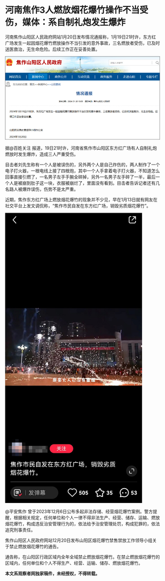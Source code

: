 # 河南焦作3人燃放烟花爆竹操作不当受伤，媒体：系自制礼炮发生爆炸

河南焦作山阳区人民政府网站1月20日发布情况通报称，1月19日21时许，东方红广场发生一起因烟花爆竹燃放操作不当引发的意外事故，三名燃放者受伤，已及时送医救治，无生命危险。后续工作正在妥善处置。

![033f262f75e6a91b7ed0f33ff985f657.jpg](https://raw.githubusercontent.com/qqhsx/qqnews_image/main/2024/01/20/河南焦作3人燃放烟花爆竹操作不当受伤，媒体：系自制礼炮发生爆炸/033f262f75e6a91b7ed0f33ff985f657.jpg)

据@百姓关注 报道，19日21时许，河南省焦作市山阳区东方红广场有人自制礼炮燃放时发生爆炸，造成三人严重受伤。

目击者刘先生称有一个人是被误伤的，另外两个人是自己炸伤的，两人制作了一个电子打火器，一根电线上接了四根炮，其中一个人手拿着电子打火器，不知道怎么回事直接引燃了，一名男子左手手腕全碎掉，另外一名男子左手碎了一半，最后一个人是被崩到肚子这一块，衣服被崩烂了，里面没有看到。目击者告诉记者还有几名路人被爆炸误伤，伤势不是太严重。

近期，焦作东方红广场上燃放烟花爆竹的现象并不少见，早在1月13日就有网友在社交平台上发文调侃称，“焦作市民自发在东方红广场，销毁劣质烟花爆竹”。

![b1030977e5d76162169aaf5b7a515efa.jpg](https://raw.githubusercontent.com/qqhsx/qqnews_image/main/2024/01/20/河南焦作3人燃放烟花爆竹操作不当受伤，媒体：系自制礼炮发生爆炸/b1030977e5d76162169aaf5b7a515efa.jpg)

@平安焦作
曾于2023年12月6日公布多起非法存储、经营烟花爆竹案例。警方提醒，根据相关规定，任何单位和个人一律不得非法生产、经营、储存、运输、燃放烟花爆竹，构成违反治安管理行为的，依法给予治安管理处罚，构成犯罪的，依法追究刑事责任。

焦作山阳区人民政府网站12月20日发布山阳区烟花爆竹禁售禁放工作领导小组关于禁止燃放烟花爆竹的通告。

通告称，在山阳区行政区域内全年全域禁止燃放烟花爆竹。在禁止燃放烟花爆竹的区域内，任何单位和个人不得生产、经营、运输、储存、燃放烟花爆竹。

**本文系观察者网独家稿件，未经授权，不得转载。**

